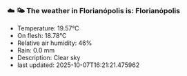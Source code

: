 ### ☁️ 🌤️  The weather in Florianópolis is: Florianópolis

- Temperature: 19.57°C
- On flesh: 18.78°C
- Relative air humidity: 46%
- Rain: 0.0 mm
- Description: Clear sky
- last updated: 2025-10-07T16:21:21.475962
